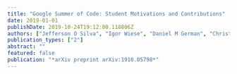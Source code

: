 ```yaml
---
title: "Google Summer of Code: Student Motivations and Contributions"
date: 2019-01-01
publishDate: 2019-10-24T19:12:00.118806Z
authors: ["Jefferson O Silva", "Igor Wiese", "Daniel M German", "Christoph Treude", "Marco A Gerosa", "Igor Steinmacher"]
publication_types: ["2"]
abstract: ""
featured: false
publication: "*arXiv preprint arXiv:1910.05798*"
---
```



